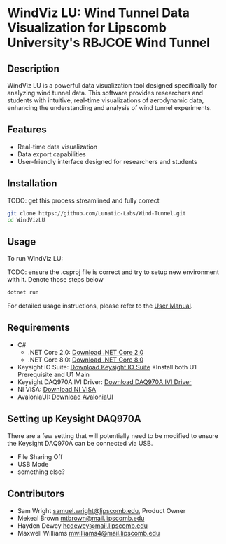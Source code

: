 # WindViz LU: Wind Tunnel Data Visualization for Lipscomb University's RBJCOE Wind Tunnel

## Description

WindViz LU is a powerful data visualization tool designed specifically for analyzing wind tunnel data. This software provides researchers and students with intuitive, real-time visualizations of aerodynamic data, enhancing the understanding and analysis of wind tunnel experiments.

## Features

- Real-time data visualization
- Data export capabilities
- User-friendly interface designed for researchers and students

## Installation

TODO: get this process streamlined and fully correct

```bash
git clone https://github.com/Lunatic-Labs/Wind-Tunnel.git
cd WindVizLU
```

## Usage

To run WindViz LU:

TODO: ensure the .csproj file is correct and try to setup new environment with it. Denote those steps below

```bash
dotnet run
```

For detailed usage instructions, please refer to the [User Manual](docs/user_manual.md).

## Requirements

- C#
  - .NET Core 2.0: [Download .NET Core 2.0](https://www.microsoft.com/en-us/download/details.aspx?id=6041)
  - .NET Core 8.0: [Download .NET Core 8.0](https://dotnet.microsoft.com/en-us/download/dotnet/8.0)
- Keysight IO Suite: [Download Keysight IO Suite](https://www.keysight.com/us/en/lib/software-detail/computer-software/io-libraries-suite-downloads-2175637.html)
  *Install both U1 Prerequisite and U1 Main
- Keysight DAQ970A IVI Driver: [Download DAQ970A IVI Driver](https://www.keysight.com/us/en/lib/software-detail/driver/daq970-data-acquisition-system-ivi-driver-2991469.html)
- NI VISA: [Download NI VISA](https://www.ni.com/en/support/downloads/drivers/download.ni-visa.html?srsltid=AfmBOopWpHz2JSCe2sas8uBwxCpSWRfKR7p00LZsIhFgAtvyExIZo_Uy#544206)
- AvaloniaUI: [Download AvaloniaUI](https://avaloniaui.net/gettingstarted#installation)

## Setting up Keysight DAQ970A

There are a few setting that will potentially need to be modified to ensure the Keysight DAQ970A can be 
connected via USB.

- File Sharing Off
- USB Mode
- something else?

## Contributors
- Sam Wright samuel.wright@lipscomb.edu, Product Owner
- Mekeal Brown mtbrown@mail.lipscomb.edu
- Hayden Dewey hcdewey@mail.lipscomb.edu
- Maxwell Williams mwilliams4@mail.lipscomb.edu
